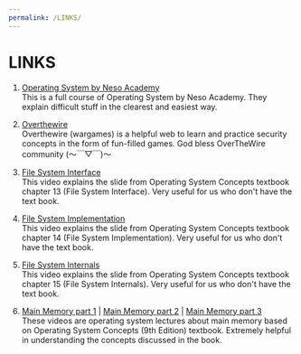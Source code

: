 ```yaml
---
permalink: /LINKS/
---
```


# LINKS

1. [Operating System by Neso Academy](https://www.youtube.com/playlist?list=PLBlnK6fEyqRiVhbXDGLXDk_OQAeuVcp2O)\
This is a full course of Operating System by Neso Academy. They explain difficult stuff in the clearest and easiest way.

2. [Overthewire](https://overthewire.org/wargames/)\
Overthewire (wargames) is a helpful web to learn and  practice security concepts in the form of fun-filled games. God bless OverTheWire community (～￣▽￣)～

3. [File System Interface](https://www.youtube.com/watch?v=duUccxFcJ9g)\
This video explains the slide from Operating System Concepts textbook chapter 13 (File System Interface). Very useful for us who don't have the text book.

4. [File System Implementation](https://www.youtube.com/watch?v=fyacGDXpi-Q)\
This video explains the slide from Operating System Concepts textbook chapter 14 (File System Implementation). Very useful for us who don't have the text book.

5. [File System Internals](https://www.youtube.com/watch?v=fyacGDXpi-Q)\
This video explains the slide from Operating System Concepts textbook chapter 15 (File System Internals). Very useful for us who don't have the text book.

6. [Main Memory part 1](https://www.youtube.com/watch?v=Jy_teuaj7Ic) | [Main Memory part 2](https://www.youtube.com/watch?v=8Zw4gIqqZe0) | [Main Memory part 3](https://www.youtube.com/watch?v=8Zw4gIqqZe0)\
These videos are operating system lectures about main memory based on Operating System Concepts (9th Edition) textbook. Extremely helpful in understanding the concepts discussed in the book.
